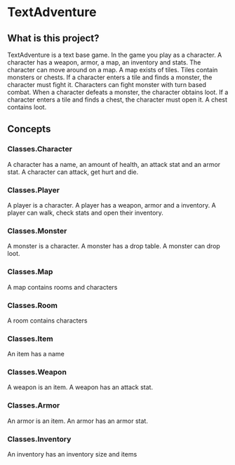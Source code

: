 # TextAdventure

## What is this project?

TextAdventure is a text base game. In the game you play as a character. A character has a weapon, armor, a map, an inventory and stats. The character can move around on a map. A map exists of tiles. Tiles contain monsters or chests. If a character enters a tile and finds a monster, the character must fight it. Characters can fight monster with turn based combat. When a character defeats a monster, the character obtains loot. If a character enters a tile and finds a chest, the character must open it. A chest contains loot.




## Concepts

### Classes.Character
A character has a name, an amount of health, an attack stat and an armor stat. 
A character can attack, get hurt and die.

### Classes.Player
A player is a character. A player has a weapon, armor and a inventory. 
A player can walk, check stats and open their inventory.

### Classes.Monster
A monster is a character. A monster has a drop table.
A monster can drop loot.





### Classes.Map
A map contains rooms and characters



### Classes.Room
A room contains characters



### Classes.Item
An item has a name

### Classes.Weapon
A weapon is an item. A weapon has an attack stat.

### Classes.Armor
An armor is an item. An armor has an armor stat.




### Classes.Inventory
An inventory has an inventory size and items






